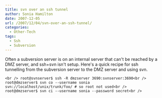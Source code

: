 ```yaml
---
title: svn over an ssh tunnel
author: Sonia Hamilton
date: 2007-12-05
url: /2007/12/04/svn-over-an-ssh-tunnel/
categories:
  - Other-Tech
tags:
  - Ssh
  - Subversion
---
```

Often a subversion server is on an internal server that can't be reached by a DMZ server, and ssh+svn isn't setup. Here's a quick recipe for ssh tunnelling from the subversion server to the DMZ server and using svn.  

<!--more-->

`<br />
root@svnserver$ ssh -R dmzserver 3690:svnserver:3690<br />
root@dmzserver$ svn co --username sonia svn://localhost/unix/trunk/foo/ # so root not used<br />
root@dmzserver$ svn ci --username sonia --password secret<br />
`
